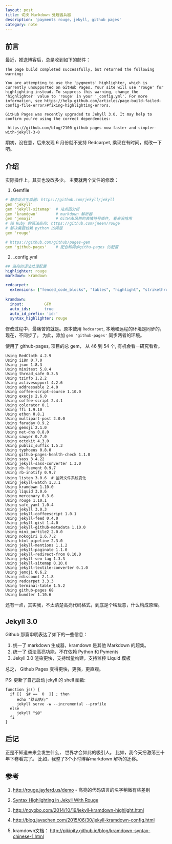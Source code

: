 ```yaml
---
layout: post
title: 切换 Markdown 处理器兵器
description: 'payments rouge，jekyll, github pages'
category: note
---
```


## 前言

最近，推送博客后，总是收到如下的邮件： 

```
The page build completed successfully, but returned the following warning:

You are attempting to use the 'pygments' highlighter, which is currently unsupported on GitHub Pages. Your site will use 'rouge' for highlighting instead. To suppress this warning, change the 'highlighter' value to 'rouge' in your '_config.yml'. For more information, see https://help.github.com/articles/page-build-failed-config-file-error/#fixing-highlighting-errors.

GitHub Pages was recently upgraded to Jekyll 3.0. It may help to confirm you're using the correct dependencies:

 https://github.com/blog/2100-github-pages-now-faster-and-simpler-with-jekyll-3-0

```

期初，没在意，后来发现 6 月份就不支持 Redcarpet, 乘现在有时间，就改一下吧。

## 介绍

实际操作上，其实也没改多少。 主要就两个文件的修改： 

1. Gemfile

```yml
# 静态站点生成器: https://github.com/jekyll/jekyll
gem 'jekyll'  
gem 'jekyll-sitemap'  # 站点图分析
gem 'kramdown'        # markdown 解析器
gem 'jemoji'          # GitHub风格的表情符号插件, 看来没啥用
# 纯 Ruby 的语法高亮: https://github.com/jneen/rouge
# 解决需要依赖 python 的问题
gem 'rouge'

# https://github.com/github/pages-gem
gem 'github-pages'    # 配合和同步githu-pages 的配置
```


2. _config.yml

``` yml
## 高亮的语法处理配置
highlighter: rouge
markdown: kramdown

redcarpet:
  extensions: ["fenced_code_blocks", "tables", "highlight", "strikethrough"]
  
kramdown:
  input:         GFM
  auto_ids:      true
  auto_id_prefix: 'id-'
  syntax_highlighter: rouge
```

修改过程中，最痛苦的就是。原本使用 `Redcarpet`, 本地和远程的环境是同步的，现在，不同步了。 为此，添加 `gem 'github-pages'` 同步两者的环境。

使用了 github-pages, 项目的总 gem， 从 46 到 54 个, 有机会看一研究看看。

```
Using RedCloth 4.2.9
Using i18n 0.7.0
Using json 1.8.3
Using minitest 5.8.4
Using thread_safe 0.3.5
Using tzinfo 1.2.2
Using activesupport 4.2.6
Using addressable 2.4.0
Using coffee-script-source 1.10.0
Using execjs 2.6.0
Using coffee-script 2.4.1
Using colorator 0.1
Using ffi 1.9.10
Using ethon 0.8.1
Using multipart-post 2.0.0
Using faraday 0.9.2
Using gemoji 2.1.0
Using net-dns 0.8.0
Using sawyer 0.7.0
Using octokit 4.3.0
Using public_suffix 1.5.3
Using typhoeus 0.8.0
Using github-pages-health-check 1.1.0
Using sass 3.4.22
Using jekyll-sass-converter 1.3.0
Using rb-fsevent 0.9.7
Using rb-inotify 0.9.7
Using listen 3.0.6  # 监听文件系统变化
Using jekyll-watch 1.3.1
Using kramdown 1.10.0
Using liquid 3.0.6
Using mercenary 0.3.6
Using rouge 1.10.1
Using safe_yaml 1.0.4
Using jekyll 3.0.3
Using jekyll-coffeescript 1.0.1
Using jekyll-feed 0.4.0
Using jekyll-gist 1.4.0
Using jekyll-github-metadata 1.10.0
Using mini_portile2 2.0.0
Using nokogiri 1.6.7.2
Using html-pipeline 2.3.0
Using jekyll-mentions 1.1.2
Using jekyll-paginate 1.1.0
Using jekyll-redirect-from 0.10.0
Using jekyll-seo-tag 1.3.3
Using jekyll-sitemap 0.10.0
Using jekyll-textile-converter 0.1.0
Using jemoji 0.6.2
Using rdiscount 2.1.8
Using redcarpet 3.3.3
Using terminal-table 1.5.2
Using github-pages 68
Using bundler 1.10.6
``` 

还有一点，其实我，不太清楚高亮代码格式，到底是个啥玩意，什么构成原理。

## Jekyll 3.0 

Github 那篇申明表达了如下的一些信息： 

1. 统一了 markdown 生成器，kramdown 是其他 Markdown 的超集。
2. 统一了 语法高亮功能，不在依赖 Python 和 Pyments
3. Jekyll 3.0 渲染更快，支持增量构建，支持监控 Liquid 模板

总之， Github Pages 变得更快，更强，更直观。

PS: 更新了自己启动 jekyll 的 shell 函数:

```shell
function js() {
  if [[  $# ==  0  ]] ; then
     echo "默认执行"
     jekyll serve -w --incremental --profile
  else
     jekyll "$@"
  fi
}

```

## 后记

正是不知道未来会发生什么， 世界才会如此的吸引人。 比如，我今天把激荡三十年下卷看完了。 比如，我整了3个小时博客markdown 解析的迁移。

## 参考

1. <http://rouge.jayferd.us/demo> - 高亮的代码语言的名字稍微有些差别

2. [Syntax Highlighting in Jekyll With Rouge](https://sacha.me/articles/jekyll-rouge/)

3. <http://noyobo.com/2014/10/19/jekyll-kramdown-highlight.html>

4. <http://blog.javachen.com/2015/06/30/jekyll-kramdown-config.html>

5. kramdown文档： <http://pikipity.github.io/blog/kramdown-syntax-chinese-1.html>